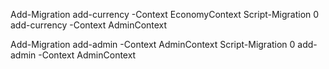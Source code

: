 ﻿Add-Migration add-currency -Context EconomyContext
Script-Migration 0 add-currency -Context AdminContext

Add-Migration add-admin -Context AdminContext
Script-Migration 0 add-admin -Context AdminContext